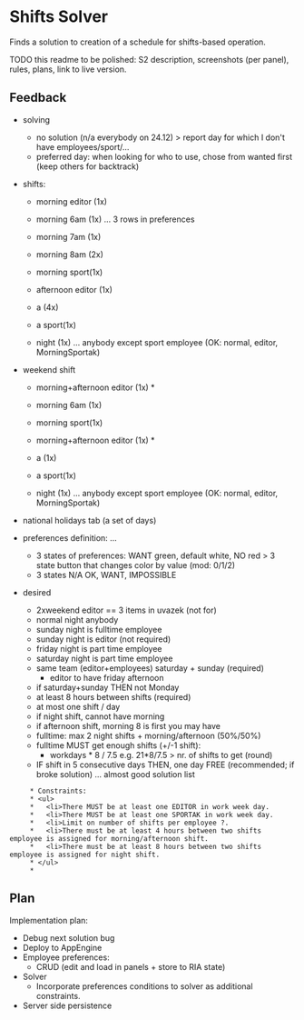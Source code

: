 # Shifts Solver
Finds a solution to creation of a schedule for shifts-based operation.

TODO this readme to be polished: S2 description, screenshots (per panel), rules, plans, link to live version.

## Feedback

* solving
   * no solution (n/a everybody on 24.12) > report day for which I don't have employees/sport/...
   * preferred day: when looking for who to use, chose from wanted first (keep others for backtrack)

* shifts:
   * morning editor (1x)
   * morning 6am (1x) ... 3 rows in preferences
   * morning 7am (1x)
   * morning 8am (2x)
   * morning sport(1x)

   * afternoon editor (1x)
   * a (4x)
   * a sport(1x)

   * night (1x) ... anybody except sport employee (OK: normal, editor, MorningSportak)

 * weekend shift
   * morning+afternoon editor (1x) *
   * morning 6am (1x)
   * morning sport(1x)

   * morning+afternoon editor (1x) *
   * a (1x)
   * a sport(1x)

   * night (1x) ... anybody except sport employee (OK: normal, editor, MorningSportak)

* national holidays tab (a set of days)
* preferences definition: ...
   * 3 states of preferences: WANT green, default white, NO red > 3 state
     button that changes color by value (mod: 0/1/2)
   * 3 states N/A OK, WANT, IMPOSSIBLE

* desired
   * 2xweekend editor == 3 items in uvazek (not for)
   * normal night anybody
   * sunday night is fulltime employee
   * sunday night is editor (not required)
   * friday night is part time employee
   * saturday night is part time employee
   * same team (editor+employees) saturday + sunday (required)
      * editor to have friday afternoon  
   * if saturday+sunday THEN not Monday
   * at least 8 hours between shifts (required)
   * at most one shift / day
   * if night shift, cannot have morning
   * if afternoon shift, morning 8 is first you may have
   * fulltime: max 2 night shifts + morning/afternoon (50%/50%)
   * fulltime MUST get enough shifts (+/-1 shift):
      * workdays * 8 / 7.5 e.g. 21*8/7.5 > nr. of shifts to get (round)
   * IF shift in 5 consecutive days THEN, one day FREE (recommended; if broke solution) ... almost good solution list

```
	 * Constraints:
	 * <ul>
	 *   <li>There MUST be at least one EDITOR in work week day.
	 *   <li>There MUST be at least one SPORTAK in work week day.
	 *   <li>Limit on number of shifts per employee ?.
	 *   <li>There must be at least 4 hours between two shifts employee is assigned for morning/afternoon shift.
	 *   <li>There must be at least 8 hours between two shifts employee is assigned for night shift.
	 * </ul>
	 * 
```

## Plan
Implementation plan:

* Debug next solution bug
* Deploy to AppEngine
* Employee preferences:
   * CRUD (edit and load in panels + store to RIA state)
* Solver
   * Incorporate preferences conditions to solver as additional constraints.
* Server side persistence
